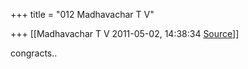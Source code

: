 +++
title = "012 Madhavachar T V"

+++
[[Madhavachar T V	2011-05-02, 14:38:34 [Source](https://groups.google.com/g/bvparishat/c/7XmHey9VSSo)]]



congracts..

  

